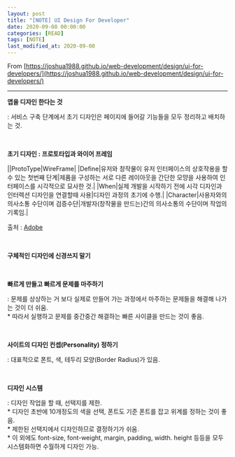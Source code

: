 ```yaml
---
layout: post
title: "[NOTE] UI Design For Developer"
date: 2020-09-08 00:00:00
categories: [READ]
tags: [NOTE]
last_modified_at: 2020-09-08
---
```


From [https://joshua1988.github.io/web-development/design/ui-for-developers/](https://joshua1988.github.io/web-development/design/ui-for-developers/)

---


__앱을 디자인 한다는 것__
<p>
: 서비스 구축 단계에서 초기 디자인은 페이지에 들어갈 기능들을 모두 정리하고 배치하는 것.
</p>

<br>

__초기 디자인 : 프로토타입과 와이어 프레임__

||ProtoType|WireFrame|
|Define|유저와 창작물이 유저 인터페이스의 상호작용을 할 수 있는 첫번째 단계|제품을 구성하는 서로 다른 레이아웃을 간단한 모먕을 사용하여 인터페이스를 시각적으로 묘사한 것.|
|When|실제 개발을 시작하기 전에 시각 디자인과 인터렉션 디자인을 연결할때 사용|디자인 과정의 초기에 수행.|
|Character|사용자와의 의사소통 수단이며 검증수단|개발자(창작물을 만드는)간의 의사소통의 수단이며 작업의 기록임.|

출처 : [Adobe](https://blogs.adobe.com/creativedialogue/design-ko/everything-you-need-to-know-about-wireframes-and-prototypes/)

<br>

__구체적인 디자인에 신경쓰지 말기__

<br>

__빠르게 만들고 빠르게 문제를 마주하기__
<p>
: 문제를 상상하는 거 보다 실제로 만들어 가는 과정에서 마주하는 문제들을 해결해 나가는 것이 더 쉬움.
<br>* 따라서 실행하고 문제를 중간중간 해결하는 빠른 사이클을 만드는 것이 좋음.
</p>

<br>

__사이트의 디자인 컨셉(Personality) 정하기__
<p>
: 대표적으로 폰트, 색, 테두리 모양(Border Radius)가 있음.
</p>

<br>

__디자인 시스템__

<p>
: 디자인 작업을 할 때, 선택지를 제한.
<br>* 디자인 초반에 10개정도의 색을 선택, 폰트도 기준 폰트를 잡고 위계를 정하는 것이 좋음.
<br>* 제한된 선택지에서 디자인하므로 결정하기가 쉬움.
<br>* 이 외에도 font-size, font-weight, margin, padding, width. height 등등을 모두 시스템화하면 수월하게 디자인 가능.
</p>

<br>


<br>
<br>



